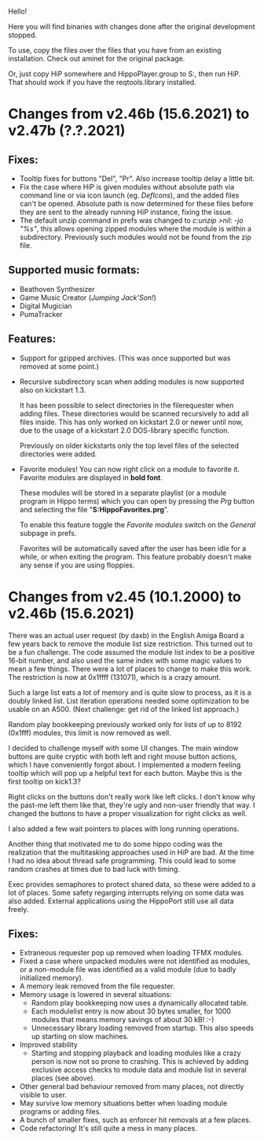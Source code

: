 Hello!

Here you will find binaries with changes
done after the original development stopped.

To use, copy the files over the files that you 
have from an existing installation. 
Check out aminet for the original package.

Or, just copy HiP somewhere and HippoPlayer.group to S:, 
then run HiP. That should work if you have the 
reqtools.library installed.

# Changes from v2.46b (15.6.2021) to v2.47b (?.?.2021)

## Fixes:
- Tooltip fixes for buttons "Del", "Pr". Also increase tooltip delay a little bit.
- Fix the case where HiP is given modules without absolute path via command line
  or via icon launch (eg. *DefIcons*), and the added files can't be opened.
  Absolute path is now determined for these files before they are sent
  to the already running HiP instance, fixing the issue.
- The default unzip command in prefs was changed to *c:unzip >nil: -jo "%s"*, 
  this allows opening zipped modules where the module is within a subdirectory.
  Previously such modules would not be found from the zip file.

## Supported music formats:
- Beathoven Synthesizer
- Game Music Creator (*Jumping Jack'Son!*)
- Digital Mugician
- PumaTracker

## Features:

- Support for gzipped archives. (This was once supported but was removed at some point.)

- Recursive subdirectory scan when adding modules is now supported also on kickstart 1.3.
  
  It has been possible to select directories in the filerequester when adding files.
  These directories would be scanned recursively to add all files inside.
  This has only worked on kickstart 2.0 or newer until now, due to the usage of a kickstart 2.0 DOS-library specific function.
  
  Previously on older kickstarts only 
  the top level files of the selected directories were added.

- Favorite modules! You can now right click on a module to favorite it. Favorite
  modules are displayed in **bold font**.

  These modules will be stored in a separate playlist (or a module program in Hippo terms)
  which you can open by pressing the *Prg* button and selecting the file
  "**S:HippoFavorites.prg**".

  To enable this feature toggle the _Favorite modules_ switch on the
  _General_ subpage in prefs. 
  
  Favorites will be automatically saved after the user has been idle for a while,
  or when exiting the program. This feature probably doesn't make any sense if you are using floppies.

# Changes from v2.45 (10.1.2000) to v2.46b (15.6.2021)

There was an actual user request (by daxb) in the English Amiga Board 
a few years back to remove the module list size restriction.
This turned out to be a fun challenge. The code assumed
the module list index to be a positive 16-bit number, and
also used the same index with some magic values to mean 
a few things. There were a lot of places to change to make this work. 
The restriction is now at 0x1ffff (131071), which is a crazy amount.

Such a large list eats a lot of memory and is quite slow to 
process, as it is a doubly linked list. List iteration
operations needed some optimization to be usable on an A500.
(Next challenge: get rid of the linked list approach.)

Random play bookkeeping previously worked only for lists of up 
to 8192 (0x1fff) modules, this limit is now removed as well.

I decided to challenge myself with some UI changes. The main window
buttons are quite cryptic with both left and right mouse button actions,
which I have conveniently forgot about. I implemented a modern feeling
tooltip which will pop up a helpful text for each button. 
Maybe this is the first tooltip on kick1.3?

Right clicks on the buttons don't really work like
left clicks. I don't know why the past-me left them like that, 
they're ugly and non-user friendly that way. I changed
the buttons to have a proper visualization for right clicks as well.

I also added a few wait pointers to places with long running operations.

Another thing that motivated me to do some hippo coding was the realization
that the multitasking approaches used in HiP are bad.
At the time I had no idea about thread safe programming. This could
lead to some random crashes at times due to bad luck with timing.

Exec provides semaphores to protect shared data,
so these were added to a lot of places. Some safety regarging
interrupts relying on some data was also added. 
External applications using the HippoPort still use all data freely.

## Fixes:
- Extraneous requester pop up removed when loading TFMX modules.
- Fixed a case where unpacked modules were not identified as modules, or 
  a non-module file was identified as a valid module (due to badly initialized
  memory).
- A memory leak removed from the file requester.
- Memory usage is lowered in several situations:
  - Random play bookkeeping now uses a dynamically allocated table.
  - Each modulelist entry is now about 30 bytes smaller, for 1000 modules that means memory savings of
    about 30 kB! :-)
  - Unnecessary library loading removed from startup. This also speeds up starting on slow machines.
- Improved stability
  - Starting and stopping playback and loading modules like a crazy person is now not so 
    prone to crashing. This is achieved by adding exclusive access checks to
    module data and module list in several places (see above).
- Other general bad behaviour removed from many places, not directly visible to user.
- May survive low memory situations better when loading module programs or adding files.
- A bunch of smaller fixes, such as enforcer hit removals at a few places.
- Code refactoring! It's still quite a mess in many places.
